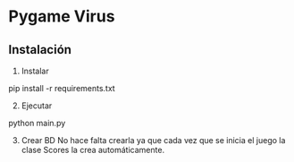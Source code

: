 # Pygame Virus

## Instalación

1. Instalar

pip install -r requirements.txt

2. Ejecutar

python main.py

3. Crear BD
No hace falta crearla ya que cada vez que se inicia el juego la clase Scores la crea automáticamente.


